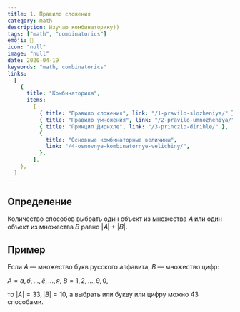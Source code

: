 ```yaml
---
title: 1. Правило сложения
category: math
description: Изучаю комбинаторику))
tags: ["math", "combinatorics"]
emoji: 👾
icon: "null"
image: "null"
date: 2020-04-19
keywords: "math, combinatorics"
links:
  [
    {
      title: "Комбинаторика",
      items:
        [
          { title: "Правило сложения", link: "/1-pravilo-slozheniya/" },
          { title: "Правило умножения", link: "/2-pravilo-umnozheniya/" },
          { title: "Принцип Дирихле", link: "/3-princzip-dirihle/" },
          {
            title: "Основные комбинаторные величины",
            link: "/4-osnovnye-kombinatornye-velichiny/",
          },
        ],
    },
  ]
---
```


## Определение

Количество способов выбрать один объект из множества 𝐴 или один объект из множества 𝐵 равно |𝐴| + |𝐵|.

## Пример

Если $A$ — множество букв русского алфавита, $B$ — множество цифр:

$A = {а,б,...,ё, ...,я}$, $B = {1, 2, ..., 9, 0}$,

то $|A| = 33, |B| = 10$, а выбрать или букву или цифру можно 43 способами.
